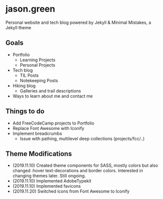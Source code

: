 # jason.green
Personal website and tech blog powered by Jekyll & Minimal Mistakes, a Jekyll theme

## Goals
* Portfolio
  * Learning Projects
  * Personal Projects
* Tech blog
  * TIL Posts
  * Notekeeping Posts
* Hiking blog
  * Galleries and trail descriptions
* Ways to learn about me and contact me

## Things to do
* Add FreeCodeCamp projects to Portfolio
* Replace Font Awesome with Iconify
* Implement breadcrumbs
  * Issue with pathing, multilevel deep collections (projects/fcc/..)

## Theme Modifications
* (2019.11.10) Created theme components for SASS, mostly colors but also changed :hover text-decorations and border colors. Interested in changing themes later. Still ongoing.
* (2019.11.10) Implemented AdobeTypekit
* (2019.11.10) Implemented favicons
* (2019.11.20) Switched icons from Font Awesome to Iconify

